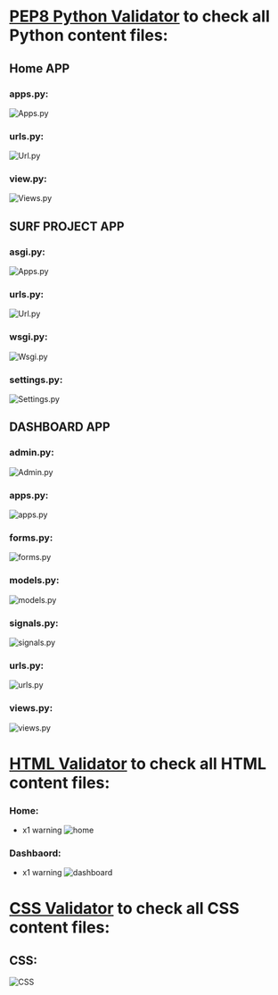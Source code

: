 # [PEP8 Python Validator](http://pep8online.com/) to check all Python content files:

## Home APP
### apps.py:
![Apps.py](/readmeimages/apps_py_home.png)

### urls.py:
![Url.py](/readmeimages/urls_py_home.png)

### view.py:
![Views.py](/readmeimages/views_py_home.png)

## SURF PROJECT APP

### asgi.py:
![Apps.py](/readmeimages/asgi_py_project.png)

### urls.py:
![Url.py](/readmeimages/urls_py_project.png)

### wsgi.py:
![Wsgi.py](/readmeimages/wsgi_py_project.png)

### settings.py:
![Settings.py](/readmeimages/settings_py_project.png)

## DASHBOARD APP

### admin.py:
![Admin.py](/readmeimages/admin_py_dash.png)

### apps.py:
![apps.py](/readmeimages/apps_py_dash.png)

### forms.py:
![forms.py](/readmeimages/forms_py_dash.png)

### models.py:
![models.py](/readmeimages/models_py_dash.png)

### signals.py:
![signals.py](/readmeimages/signals_py_dash.png)

### urls.py:
![urls.py](/readmeimages/urls_py_dash.png)

### views.py:
![views.py](/readmeimages/views_py_dash.png)

# [HTML Validator](https://validator.w3.org/#validate_by_input) to check all HTML content files:

### Home:
- x1 warning 
![home](/readmeimages/html_home.png)

### Dashbaord:
- x1 warning 
![dashboard](/readmeimages/html_dashboard.png)

# [CSS Validator](https://jigsaw.w3.org/css-validator/#validate_by_input) to check all CSS content files:

## CSS:
![CSS](/readmeimages/css_test.png)

